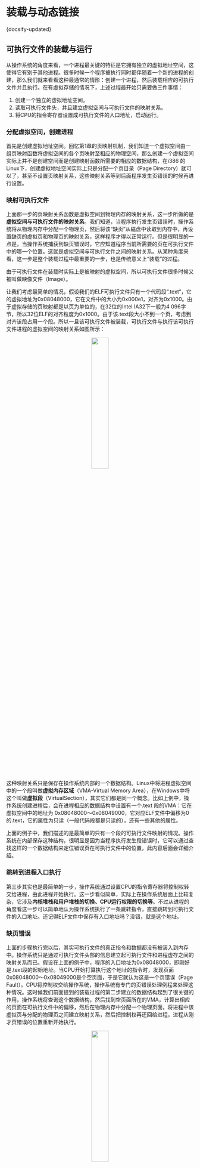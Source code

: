 # 装载与动态链接
{docsify-updated}

## 可执行文件的装载与运行
从操作系统的角度来看，一个进程最关键的特征是它拥有独立的虚拟地址空间，这使得它有别于其他进程。很多时候一个程序被执行同时都伴随着一个新的进程的创建，那么我们就来看看这种最通常的情形：创建一个进程，然后装载相应的可执行文件并且执行。在有虚拟存储的情况下，上述过程最开始只需要做三件事情：
1. 创建一个独立的虚拟地址空间。
2. 读取可执行文件头，并且建立虚拟空间与可执行文件的映射关系。
3. 将CPU的指令寄存器设置成可执行文件的入口地址，启动运行。

### 分配虚拟空间，创建进程
首先是创建虚拟地址空间。回忆第1章的页映射机制，我们知道一个虚拟空间由一组页映射函数将虚拟空间的各个页映射至相应的物理空间，那么创建一个虚拟空间实际上并不是创建空间而是创建映射函数所需要的相应的数据结构，在i386 的Linux下，创建虚拟地址空间实际上只是分配一个页目录（Page Directory）就可以了，甚至不设置页映射关系，这些映射关系等到后面程序发生页错误的时候再进行设置。

### 映射可执行文件
上面那一步的页映射关系函数是虚拟空间到物理内存的映射关系，这一步所做的是**虚拟空间与可执行文件的映射关系**。我们知道，当程序执行发生页错误时，操作系统将从物理内存中分配一个物理页，然后将该“缺页”从磁盘中读取到内存中，再设置缺页的虚拟页和物理页的映射关系，这样程序才得以正常运行。但是很明显的一点是，当操作系统捕获到缺页错误时，它应知道程序当前所需要的页在可执行文件中的哪一个位置。这就是虚拟空间与可执行文件之间的映射关系。从某种角度来看，这一步是整个装载过程中最重要的一步，也是传统意义上“装载”的过程。

由于可执行文件在装载时实际上是被映射的虚拟空间，所以可执行文件很多时候又被叫做映像文件（Image）。

让我们考虑最简单的情况，假设我们的ELF可执行文件只有一个代码段“.text“，它的虚拟地址为0x08048000，它在文件中的大小为0x000e1，对齐为0x1000。由于虚拟存储的页映射都是以页为单位的，在32位的Intel IA32下一般为4 096字节，所以32位ELF的对齐粒度为0x1000。由于该.text段大小不到一个页，考虑到对齐该段占用一个段。所以一旦该可执行文件被装载，可执行文件与执行该可执行文件进程的虚拟空间的映射关系如图所示：
<center><img src="pics/vma.png" width="30%"></center>

这种映射关系只是保存在操作系统内部的一个数据结构。Linux中将进程虚拟空间中的一个段叫做**虚拟内存区域**（VMA-Virtual Memory Area），在Windows中将这个叫做**虚拟段**（VirtualSection），其实它们都是同一个概念。比如上例中，操作系统创建进程后，会在进程相应的数据结构中设置有一个.text 段的VMA：它在虚拟空间中的地址为 0x08048000～0x08049000，它对应ELF文件中偏移为0的.text，它的属性为只读（一般代码段都是只读的），还有一些其他的属性。

上面的例子中，我们描述的是最简单的只有一个段的可执行文件映射的情况。操作系统在内部保存这种结构，很明显是因为当程序执行发生段错误时，它可以通过查找这样的一个数据结构来定位错误页在可执行文件中的位置，此内容后面会详细介绍。

### 跳转到进程入口执行
第三步其实也是最简单的一步，操作系统通过设置CPU的指令寄存器将控制权转交给进程，由此进程开始执行。这一步看似简单，实际上在操作系统层面上比较复杂，它涉及**内核堆栈和用户堆栈的切换、CPU运行权限的切换等**。不过从进程的角度看这一步可以简单地认为操作系统执行了一条跳转指令，直接跳转到可执行文件的入口地址。还记得ELF文件中保存有入口地址吗？没错，就是这个地址。

### 缺页错误
上面的步骤执行完以后，其实可执行文件的真正指令和数据都没有被装入到内存中。操作系统只是通过可执行文件头部的信息建立起可执行文件和进程虚存之间的映射关系而已。假设在上面的例子中，程序的入口地址为0x08048000，即刚好是.text段的起始地址。当CPU开始打算执行这个地址的指令时，发现页面0x08048000～0x08049000是个空页面，于是它就认为这是一个页错误（Page Fault）。CPU将控制权交给操作系统，操作系统有专门的页错误处理例程来处理这种情况。这时候我们前面提到的装载过程的第二步建立的数据结构起到了很关键的作用，操作系统将查询这个数据结构，然后找到空页面所在的VMA，计算出相应的页面在可执行文件中的偏移，然后在物理内存中分配一个物理页面，将进程中该虚拟页与分配的物理页之间建立映射关系，然后把控制权再还回给进程，进程从刚才页错误的位置重新开始执行。

<center><img src="pics/page-fault.png" width="30%"></center>

随着进程的执行，页错误也会不断地产生，操作系统也会为进程分配相应的物理页面来满足进程执行的需求，如上图所示。当然有可能进程所需要的内存会超过可用的内存数量，特别是在有多个进程同时执行的时候，这时候操作系统就需要精心组织和分配物理内存，甚至有时候应将分配给进程的物理内存暂时收回等，这就涉及了操作系统的虚拟存储管理。

### 堆和栈
在操作系统里面，VMA除了被用来映射可执行文件中的各个“Segment”以外，它还可以有其他的作用，操作系统通过使用VMA来对进程的地址空间进行管理。我们知道进程在执行的时候它还需要用到栈（Stack）、堆（Heap）等空间，事实上它们在进程的虚拟空间中的表现也是以VMA的形式存在的，很多情况下，一个进程中的栈和堆分别都有一个对应的VMA。在Linux下，我们可以通过查看“/proc”来查看进程的虚拟空间分布：
```
└─$ cat /proc/self/maps
55f063058000-55f06305a000 r--p 00000000 08:30 30004                      /usr/bin/cat
55f06305a000-55f06305f000 r-xp 00002000 08:30 30004                      /usr/bin/cat
55f06305f000-55f063062000 r--p 00007000 08:30 30004                      /usr/bin/cat
55f063062000-55f063063000 r--p 00009000 08:30 30004                      /usr/bin/cat
55f063063000-55f063064000 rw-p 0000a000 08:30 30004                      /usr/bin/cat
55f064bd2000-55f064bf3000 rw-p 00000000 00:00 0                          [heap]
7fe4e9f5e000-7fe4e9f80000 rw-p 00000000 00:00 0
7fe4e9f80000-7fe4e9fd8000 r--p 00000000 08:30 40560                      /usr/lib/locale/aa_DJ.utf8/LC_CTYPE
7fe4e9fd8000-7fe4e9fd9000 r--p 00000000 08:30 40612                      /usr/lib/locale/aa_ET/LC_NUMERIC
7fe4e9fd9000-7fe4e9fda000 r--p 00000000 08:30 48353                      /usr/lib/locale/en_US.utf8/LC_TIME
7fe4e9fda000-7fe4ea252000 r--p 00000000 08:30 40556                      /usr/lib/locale/aa_DJ.utf8/LC_COLLATE
7fe4ea252000-7fe4ea253000 r--p 00000000 08:30 43256                      /usr/lib/locale/chr_US/LC_MONETARY
7fe4ea253000-7fe4ea254000 r--p 00000000 08:30 48035                      /usr/lib/locale/en_AG/LC_MESSAGES/SYS_LC_MESSAGES
7fe4ea254000-7fe4ea255000 r--p 00000000 08:30 43257                      /usr/lib/locale/chr_US/LC_PAPER
7fe4ea255000-7fe4ea258000 rw-p 00000000 00:00 0
7fe4ea258000-7fe4ea27e000 r--p 00000000 08:30 3814                       /usr/lib/x86_64-linux-gnu/libc.so.6
7fe4ea27e000-7fe4ea3d5000 r-xp 00026000 08:30 3814                       /usr/lib/x86_64-linux-gnu/libc.so.6
7fe4ea3d5000-7fe4ea42a000 r--p 0017d000 08:30 3814                       /usr/lib/x86_64-linux-gnu/libc.so.6
7fe4ea42a000-7fe4ea42e000 r--p 001d1000 08:30 3814                       /usr/lib/x86_64-linux-gnu/libc.so.6
7fe4ea42e000-7fe4ea430000 rw-p 001d5000 08:30 3814                       /usr/lib/x86_64-linux-gnu/libc.so.6
7fe4ea430000-7fe4ea43d000 rw-p 00000000 00:00 0
7fe4ea43d000-7fe4ea43e000 r--p 00000000 08:30 43134                      /usr/lib/locale/bi_VU/LC_NAME
7fe4ea43e000-7fe4ea43f000 r--p 00000000 08:30 48349                      /usr/lib/locale/en_US.utf8/LC_ADDRESS
7fe4ea43f000-7fe4ea440000 r--p 00000000 08:30 43258                      /usr/lib/locale/chr_US/LC_TELEPHONE
7fe4ea440000-7fe4ea441000 r--p 00000000 08:30 43254                      /usr/lib/locale/chr_US/LC_MEASUREMENT
7fe4ea441000-7fe4ea448000 r--s 00000000 08:30 3803                       /usr/lib/x86_64-linux-gnu/gconv/gconv-modules.cache
7fe4ea448000-7fe4ea449000 r--p 00000000 08:30 48351                      /usr/lib/locale/en_US.utf8/LC_IDENTIFICATION
7fe4ea449000-7fe4ea44b000 rw-p 00000000 00:00 0
7fe4ea44b000-7fe4ea44c000 r--p 00000000 08:30 3811                       /usr/lib/x86_64-linux-gnu/ld-linux-x86-64.so.2
7fe4ea44c000-7fe4ea471000 r-xp 00001000 08:30 3811                       /usr/lib/x86_64-linux-gnu/ld-linux-x86-64.so.2
7fe4ea471000-7fe4ea47b000 r--p 00026000 08:30 3811                       /usr/lib/x86_64-linux-gnu/ld-linux-x86-64.so.2
7fe4ea47b000-7fe4ea47d000 r--p 00030000 08:30 3811                       /usr/lib/x86_64-linux-gnu/ld-linux-x86-64.so.2
7fe4ea47d000-7fe4ea47f000 rw-p 00032000 08:30 3811                       /usr/lib/x86_64-linux-gnu/ld-linux-x86-64.so.2
7ffff78ad000-7ffff78ce000 rw-p 00000000 00:00 0                          [stack]
7ffff7944000-7ffff7948000 r--p 00000000 00:00 0                          [vvar]
7ffff7948000-7ffff794a000 r-xp 00000000 00:00 0                          [vdso]
```
上面的输出结果中：第一列是VMA的地址范围；第二列是VMA的权限，“r”表示可读，“w”表示可写，“x”表示可执行，“p”表示私有（COW, Copy on Write），“s”表示共享。第三列是偏移，表示VMA对应的Segment在映像文件中的偏移；第四列表示映像文件所在设备的主设备号和次设备号；第五列表示映像文件的节点号。最后一列是映像文件的路径。

有些VMA的文件所在设备主设备号和次设备号及文件节点号都是0，则表示它们没有映射到文件中，这种VMA叫做**匿名虚拟内存区域（Anonymous Virtual Memory Area）**。我们可以看到有两个区域分别是堆（Heap）和栈（Stack）。这两个VMA几乎在所有的进程中存在，我们在C语言程序里面最常用的malloc()内存分配函数就是从堆里面分配的，堆由系统库管理，我们在第10章会详细介绍关于堆的内容。栈一般也叫做堆栈，我们知道每个线程都有属于自己的堆栈，对于单线程的程序来讲，这个VMA堆栈就全都归它使用。另外有一个很特殊的VMA叫做 [VDSO（virtual dynamic shared object）](https://hackmd.io/@sysprog/linux-vdso) ，它的地址已经位于内核空间了（即大于0xC0000000的地址），事实上它是一个内核的模块，进程可以通过访问这个VMA来跟内核进行一些通信。

### 小结
操作系统通过给进程空间划分出一个个VMA来管理进程的虚拟空间；基本原则是将相同权限属性的、有相同映像文件的映射成一个VMA；一个进程基本上可以分为如下几种VMA区域：
+ 代码VMA，权限只读、可执行；有映像文件。 
+ 数据VMA，权限可读写、可执行；有映像文件。 
+ 堆VMA，权限可读写、可执行；无映像文件，匿名，可向上扩展。 
+ 栈VMA，权限可读写、不可执行；无映像文件，匿名，可向下扩展。

<center><img src="pics/process-vma.png" width="30%"></center>


## Linux内核装载ELF过程简介
当我们在Linux系统的bash下输入一个命令执行某个ELF程序时，Linux系统是怎样装载这个ELF文件并且执行它的呢？

首先在用户层面，bash进程会调用fork()系统调用创建一个新的进程，然后新的进程调用 execve() 系统调用执行指定的ELF文件，原先的bash进程继续返回等待刚才启动的新进程结束，然后继续等待用户输入命令。 execve() 系统调用被定义在unistd.h，它的原型如下:
```C
int execve(const char *filename, char *const argv[], char *const envp[])
```
它的三个参数分别是被执行的程序文件名、执行参数和环境变量。glibc对 `execvp()` 系统调用进行了包装，提供了 `execl()、execlp()、execle()、execv() 和 execvp()` 等5个不同形式的 `exec` 系列API，它们只是在调用的参数形式上有所区别，但最终都会调用到 `execve()` 这个系统調用中。

在进入 execve() 系统调用之后，Linux内核就开始进行真正的装载工作。在内核中， execve() 系统调用相应的入口是 sys_execve()， 它被定义在arch\i386\kernel\Process.c。 sys_execve() 进行一些参数的检查复制之后调用 do_execve()。do_execve() 会首先查找被执行的文件，如果找到文件，则读取文件的前128个字节。为什么要这么做呢？因为我们知道，Linux支持的可执行文件不止ELF一种，还有a.out、Java程序和以“#!”开始的脚本程序。Linux还可以支持更多的可执行文件格式，如果某一天Linux须支持Windows PE的可执行文件格式，那么我们可以编写一个支持PE装载的内核模块来实现Linux对PE文件的支持。这里 do_execve()读取文件的前128个字节的目的是判断文件的格式，每种可执行文件的格式的开头几个字节都是很特殊的，特别是开头4个字节，常常被称做魔数（Magic Number），通过对魔数的判断可以确定文件的格式和类型。比如ELF的可执行文件格式的头4个字节为0x7F、’e’、’l’、’f’；而Java的可执行文件格式的头4个字节为’c’、’a’、’f’、’e’；如果被执行的是Shell脚本或perl、python等这种解释型语言的脚本，那么它的第一行往往是“#!/bin/sh”或“#!/usr/bin/perl”或“#!/usr/bin/python”，这时候前两个字节’#’和’!’就构成了魔数，系统一旦判断到这两个字节，就对后面的字符串进行解析，以确定具体的解释程序的路径。

当 do_execve() 读取了这128个字节的文件头部之后，然后调用search_binary_handle() 去搜索和匹配合适的可执行文件装载处理过程。Linux中所有被支持的可执行文件格式都有相应的装载处理过程search_binary_handle() 会通过判断文件头部的魔数确定文件的格式，并且调用相应的装载处理过程。比如ELF可执行文件的装载处理过程叫做load_elf_binary()； a.out可执行文件的装载处理过程叫做 load_aout_binary()； 而装载可执行脚本程序的处理过程叫做 load_script()。 这里我们只关心ELF可执行文件的装载， load_elf_binary() 被定义在fs/Binfmt_elf.c，这个函数的代码比较长，它的主要步骤是：
1. 检查ELF可执行文件格式的有效性，比如魔数、程序头表中段（Segment）的数量。
2. 寻找动态链接的“.interp”段，设置动态链接器路径（与动态链接 有关，具体请参考第9章）。
3. 根据ELF可执行文件的程序头表的描述，对ELF文件进行映射，比如代码、数据、只读数据。
4. 初始化ELF进程环境，比如进程启动时EDX寄存器的地址应该是DT_FINI的地址（参照动态链接）。
5. 将系统调用的返回地址修改成ELF可执行文件的入口点，这个 入口点取决于程序的链接方式，对于静态链接的ELF可执行文件，这个程序入口就是ELF文件的文件头中 e_entry 所指的地址；对于动态链接的ELF可执行文件，程序入口点是动态链接器。

当 load_elf_binary() 执行完毕，返回至 do_execve() 再返回至 sys_execve() 时，上面的第5步中已经把系统调用的返回地址改成了被装载的ELF程序的入口地址了。所以当 sys_execve() 系统调用从内核态返回到用户态时，EIP寄存器直接跳转到了ELF程序的入口地址，于是新的程序开始执行，ELF可执行文件装载完成。
